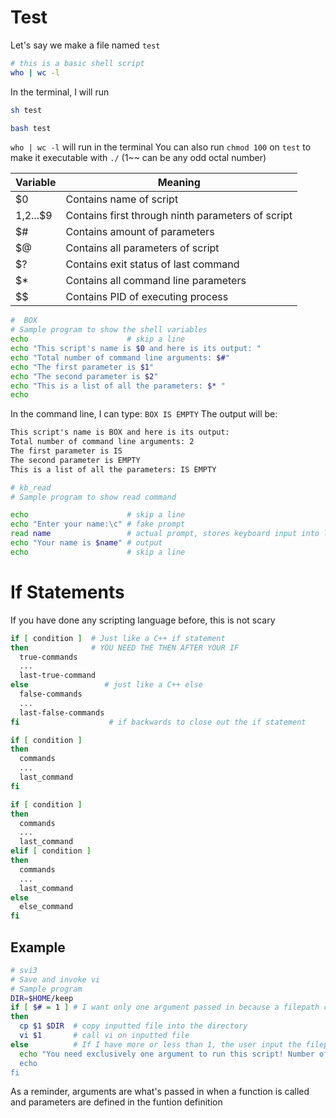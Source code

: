 # Test
Let's say we make a file named `test`
```bash
# this is a basic shell script
who | wc -l
```
In the terminal, I will run
```bash
sh test
```
```bash
bash test
```
`who | wc -l` will run in the terminal
You can also run `chmod 100` on `test` to make it executable with `./` (1~~ can be any odd octal number) 

| Variable |          Meaning                                |
|----------|-------------------------------------------------|
|    $0    | Contains name of script            |
|$1,$2...$9|Contains first through ninth parameters of script|
|    $#    |   Contains amount of parameters       |
|$@| Contains all parameters of script |
|$?| Contains exit status of last command |
|$*| Contains all command line parameters |
|$$| Contains PID of executing process |

```bash
#  BOX
# Sample program to show the shell variables
echo                      # skip a line
echo "This script's name is $0 and here is its output: "
echo "Total number of command line arguments: $#"
echo "The first parameter is $1"
echo "The second parameter is $2"
echo "This is a list of all the parameters: $* "
echo
```

In the command line, I can type: `BOX IS EMPTY`
The output will be:
```txt
This script's name is BOX and here is its output:
Total number of command line arguments: 2
The first parameter is IS
The second parameter is EMPTY
This is a list of all the parameters: IS EMPTY 
```

```bash
# kb_read
# Sample program to show read command

echo                      # skip a line
echo "Enter your name:\c" # fake prompt
read name                 # actual prompt, stores keyboard input into label named "name"
echo "Your name is $name" # output
echo                      # skip a line
```

# If Statements
If you have done any scripting language before, this is not scary
```bash
if [ condition ]  # Just like a C++ if statement
then              # YOU NEED THE THEN AFTER YOUR IF
  true-commands
  ...
  last-true-command
else                 # just like a C++ else
  false-commands
  ...
  last-false-commands 
fi                    # if backwards to close out the if statement
```
```bash
if [ condition ]
then
  commands
  ...
  last_command
fi
```
```bash
if [ condition ]
then
  commands
  ...
  last_command
elif [ condition ]
then
  commands
  ...
  last_command
else
  else_command
fi
```
## Example
```bash
# svi3
# Save and invoke vi
# Sample program
DIR=$HOME/keep
if [ $# = 1 ] # I want only one argument passed in because a filepath contains one string
then
  cp $1 $DIR  # copy inputted file into the directory
  vi $1       # call vi on inputted file
else          # If I have more or less than 1, the user input the filepath wrong or didn't put an input
  echo "You need exclusively one argument to run this script! Number of arguments you passed: $#
  echo
fi
```
As a reminder, arguments are what's passed in when a function is called and parameters are defined in the funtion definition









